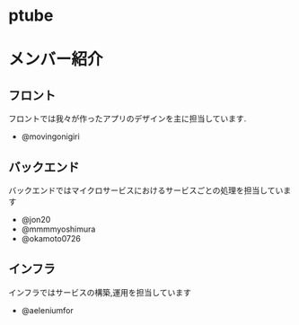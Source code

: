 # ptube


# メンバー紹介

## フロント
フロントでは我々が作ったアプリのデザインを主に担当しています.
- @movingonigiri
## バックエンド
バックエンドではマイクロサービスにおけるサービスごとの処理を担当しています
- @jon20
- @mmmmyoshimura
- @okamoto0726
## インフラ
インフラではサービスの構築,運用を担当しています
- @aeleniumfor
